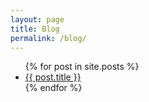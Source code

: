 ```yaml
---
layout: page
title: Blog
permalink: /blog/
---
```


<ul>
  {% for post in site.posts %}
    <li>
      <a href="{{ post.url }}" class="text-xl">{{ post.title }}</a>
    </li>
  {% endfor %}
</ul>
